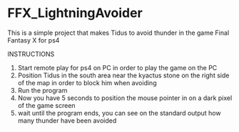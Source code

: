 # FFX_LightningAvoider
This is a simple project that makes Tidus to avoid thunder in the game Final Fantasy X for ps4

INSTRUCTIONS

  1. Start remote play for ps4 on PC in order to play the game on the PC
  2. Position Tidus in the south area near the kyactus stone on the right side of the map in order to block him when avoiding
  3. Run the program
  4. Now you have 5 seconds to position the mouse pointer in on a dark pixel of the game screen
  5. wait until the program ends, you can see on the standard output how many thunder have been avoided
